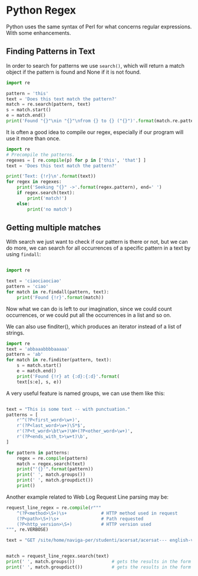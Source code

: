 # Python Regex

Python uses the same syntax of Perl for what concerns regular expressions.
With some enhancements.


## Finding Patterns in Text

In order to search for patterns we use `search()`, which will return 
a match object if the pattern is found and None if it is not found.



```python
import re

pattern = 'this'
text = 'Does this text match the pattern?'
match = re.search(pattern, text)
s = match.start()
e = match.end()
print('Found "{}"\nin "{}"\nfrom {} to {} ("{}")'.format(match.re.pattern, match.string, s, e, text[s:e]))
```


It is often a good idea to compile our regex, especially if our program
will use it more than once.

```python
import re
# Precompile the patterns.
regexes = [ re.compile(p) for p in ['this', 'that'] ]
text = 'Does this text match the pattern?'

print('Text: {!r}\n'.format(text))
for regex in regexes:
    print('Seeking "{}" ->'.format(regex.pattern), end=' ')
    if regex.search(text):
        print('match!')
    else:
        print('no match')
```


## Getting multiple matches

With search we just want to check if our pattern is there or not, but we can do
more, we can search for all occurrences of a specific pattern in a text
by using `findall`:

```python

import re

text = 'ciaociaociao'
pattern = 'ciao'
for match in re.findall(pattern, text):
    print('Found {!r}'.format(match))
```

Now what we can do is left to our imagination, since we could count occurrences,
or we could put all the occurrences in a list and so on.


We can also use finditer(), which produces an iterator instead of
a list of strings.

```python
import re
text = 'abbaaabbbbaaaaa'
pattern = 'ab'
for match in re.finditer(pattern, text):
    s = match.start()
    e = match.end()
    print('Found {!r} at {:d}:{:d}'.format(
    text[s:e], s, e))
```

A very useful feature is named groups, we can use them like this:
```python

text = "This is some text -- with punctuation."
patterns = [
    r'^(?P<first_word>\w+)',
    r'(?P<last_word>\w+)\S*$',
    r'(?P<t_word>\bt\w+)\W+(?P<other_word>\w+)',
    r'(?P<ends_with_t>\w+t)\b',
]

for pattern in patterns:
    regex = re.compile(pattern)
    match = regex.search(text)
    print("'{}'".format(pattern))
    print(' ', match.groups())
    print(' ', match.groupdict())
    print()
```



Another example related to Web Log Request Line parsing may be:

```python
request_line_regex = re.compile(r"""
    ^(?P<method>\S+)\s+             # HTTP method used in request
    (?P<path>\S+)\s+                # Path requested
    (?P<http_version>\S+)           # HTTP version used
""", re.VERBOSE)

text = "GET /site/home/naviga-per/studenti/acersat/acersat--- english-version/documento20060.html HTTP/1.1"


match = request_line_regex.search(text)
print(' ', match.groups())              # gets the results in the form of a tuple
print(' ', match.groupdict())           # gets the results in the form of a dictionary
```
